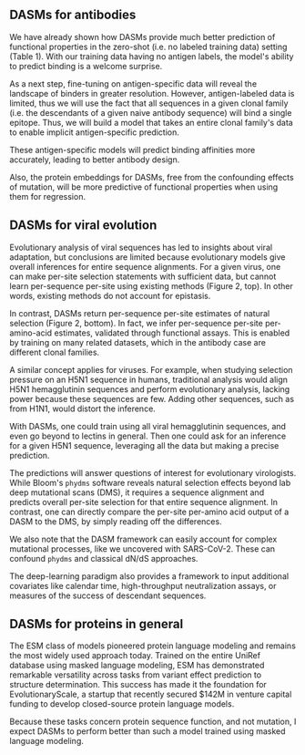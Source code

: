 ## DASMs for antibodies

We have already shown how DASMs provide much better prediction of functional properties in the zero-shot (i.e. no labeled training data) setting (Table 1).  With our training data having no antigen labels, the model's ability to predict binding is a welcome surprise.

As a next step, fine-tuning on antigen-specific data will reveal the landscape of binders in greater resolution.  However, antigen-labeled data is limited, thus we will use the fact that all sequences in a given clonal family (i.e. the descendants of a given naive antibody sequence) will bind a single epitope.  Thus, we will build a model that takes an entire clonal family's data to enable implicit antigen-specific prediction.

These antigen-specific models will predict binding affinities more accurately, leading to better antibody design.

Also, the protein embeddings for DASMs, free from the confounding effects of mutation, will be more predictive of functional properties when using them for regression.


## DASMs for viral evolution

Evolutionary analysis of viral sequences has led to insights about viral adaptation, but conclusions are limited because evolutionary models give overall inferences for entire sequence alignments.  For a given virus, one can make per-site selection statements with sufficient data, but cannot learn per-sequence per-site using existing methods (Figure 2, top).  In other words, existing methods do not account for epistasis.

In contrast, DASMs return per-sequence per-site estimates of natural selection (Figure 2, bottom).  In fact, we infer per-sequence per-site per-amino-acid estimates, validated through functional assays.  This is enabled by training on many related datasets, which in the antibody case are different clonal families.

A similar concept applies for viruses.  For example, when studying selection pressure on an H5N1 sequence in humans, traditional analysis would align H5N1 hemagglutinin sequences and perform evolutionary analysis, lacking power because these sequences are few.  Adding other sequences, such as from H1N1, would distort the inference.

With DASMs, one could train using all viral hemagglutinin sequences, and even go beyond to lectins in general.  Then one could ask for an inference for a given H5N1 sequence, leveraging all the data but making a precise prediction.

The predictions will answer questions of interest for evolutionary virologists.  While Bloom's `phydms` software reveals natural selection effects beyond lab deep mutational scans (DMS), it requires a sequence alignment and predicts overall per-site selection for that entire sequence alignment.  In contrast, one can directly compare the per-site per-amino acid output of a DASM to the DMS, by simply reading off the differences.

We also note that the DASM framework can easily account for complex mutational processes, like we uncovered with SARS-CoV-2.  These can confound `phydms` and classical dN/dS approaches.

The deep-learning paradigm also provides a framework to input additional covariates like calendar time, high-throughput neutralization assays, or measures of the success of descendant sequences.


## DASMs for proteins in general

The ESM class of models pioneered protein language modeling and remains the most widely used approach today.  Trained on the entire UniRef database using masked language modeling, ESM has demonstrated remarkable versatility across tasks from variant effect prediction to structure determination.  This success has made it the foundation for EvolutionaryScale, a startup that recently secured $142M in venture capital funding to develop closed-source protein language models.

Because these tasks concern protein sequence function, and not mutation, I expect DASMs to perform better than such a model trained using masked language modeling.
